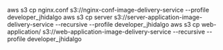 aws s3 cp nginx.conf s3://nginx-conf-image-delivery-service --profile developer_jhidalgo
aws s3 cp server s3://server-application-image-delivery-service --recursive --profile developer_jhidalgo
aws s3 cp web-application/ s3://web-application-image-delivery-service --recursive --profile developer_jhidalgo
